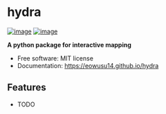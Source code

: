 # hydra


[![image](https://img.shields.io/pypi/v/hydra.svg)](https://pypi.python.org/pypi/hydra)
[![image](https://img.shields.io/conda/vn/conda-forge/hydra.svg)](https://anaconda.org/conda-forge/hydra)


**A python package for interactive mapping**


-   Free software: MIT license
-   Documentation: https://eowusu14.github.io/hydra
    

## Features

-   TODO
